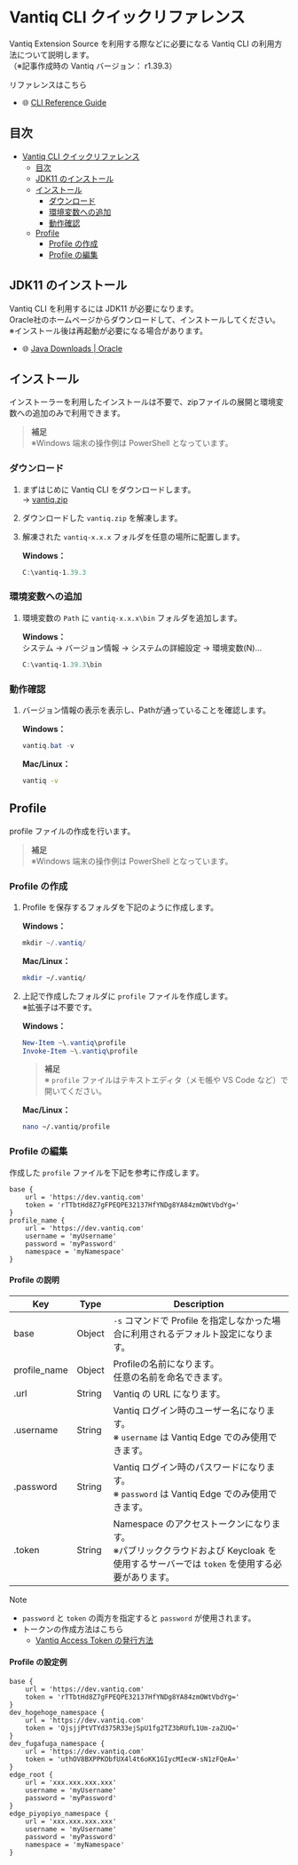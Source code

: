 # Vantiq CLI クイックリファレンス

Vantiq Extension Source を利用する際などに必要になる Vantiq CLI の利用方法について説明します。  
（※記事作成時の Vantiq バージョン： r1.39.3）

リファレンスはこちら  

- :globe_with_meridians: [CLI Reference Guide](https://dev.vantiq.com/docs/system/cli/)

## 目次

- [Vantiq CLI クイックリファレンス](#vantiq-cli-クイックリファレンス)
  - [目次](#目次)
  - [JDK11 のインストール](#jdk11-のインストール)
  - [インストール](#インストール)
    - [ダウンロード](#ダウンロード)
    - [環境変数への追加](#環境変数への追加)
    - [動作確認](#動作確認)
  - [Profile](#profile)
    - [Profile の作成](#profile-の作成)
    - [Profile の編集](#profile-の編集)

## JDK11 のインストール

Vantiq CLI を利用するには JDK11 が必要になります。  
Oracle社のホームページからダウンロードして、インストールしてください。  
※インストール後は再起動が必要になる場合があります。  

- :globe_with_meridians: [Java Downloads | Oracle](https://www.oracle.com/java/technologies/downloads/#java11)

## インストール

インストーラーを利用したインストールは不要で、zipファイルの展開と環境変数への追加のみで利用できます。

> **補足**  
> ※Windows 端末の操作例は PowerShell となっています。  

### ダウンロード

1. まずはじめに Vantiq CLI をダウンロードします。  
→ [vantiq.zip](https://dev.vantiq.com/downloads/vantiq.zip)

2. ダウンロードした `vantiq.zip` を解凍します。

3. 解凍された `vantiq-x.x.x` フォルダを任意の場所に配置します。

   **Windows：**

   ```PowerShell
   C:\vantiq-1.39.3
   ```

<!-- 
   **Mac/Linux：**

   ```bash
   ※Macユーザーの方、追記してください。
   ```
-->

### 環境変数への追加

1. 環境変数の `Path` に `vantiq-x.x.x\bin` フォルダを追加します。  

   **Windows：**  
   システム → バージョン情報 → システムの詳細設定 → 環境変数(N)...  

   ```PowerShell
   C:\vantiq-1.39.3\bin
   ```

<!-- 
   **Mac/Linux：**

   ```bash
   ※Macユーザーの方、追記してください。
   ```
-->

### 動作確認

1. バージョン情報の表示を表示し、Pathが通っていることを確認します。

   **Windows：**

   ```PowerShell
   vantiq.bat -v
   ```

   **Mac/Linux：**

   ```bash
   vantiq -v
   ```

## Profile

profile ファイルの作成を行います。  

> **補足**  
> ※Windows 端末の操作例は PowerShell となっています。  

### Profile の作成

1. Profile を保存するフォルダを下記のように作成します。

    **Windows：**

    ```PowerShell
    mkdir ~/.vantiq/
    ```

    **Mac/Linux：**

   ```bash
   mkdir ~/.vantiq/
   ```

2. 上記で作成したフォルダに `profile` ファイルを作成します。  
   ※拡張子は不要です。

   **Windows：**

   ```PowerShell
   New-Item ~\.vantiq\profile
   Invoke-Item ~\.vantiq\profile
   ```

   > **補足**  
   > ※ `profile` ファイルはテキストエディタ（メモ帳や VS Code など）で開いてください。

   **Mac/Linux：**

   ```bash
   nano ~/.vantiq/profile
   ```

### Profile の編集

作成した `profile` ファイルを下記を参考に作成します。

```text
base {
    url = 'https://dev.vantiq.com'
    token = 'rTTbtHd8Z7gFPEQPE32137HfYNDg8YA84zmOWtVbdYg='
}
profile_name {
    url = 'https://dev.vantiq.com'
    username = 'myUsername'
    password = 'myPassword'
    namespace = 'myNamespace'
}
```

#### Profile の説明

|Key|Type|Description|
|---|---|---|
|base|Object|`-s` コマンドで Profile を指定しなかった場合に利用されるデフォルト設定になります。|
|profile_name|Object|Profileの名前になります。<br>任意の名前を命名できます。|
|.url|String|Vantiq の URL になります。|
|.username|String|Vantiq ログイン時のユーザー名になります。<br>※ `username` は Vantiq Edge でのみ使用できます。|
|.password|String|Vantiq ログイン時のパスワードになります。<br>※ `password` は Vantiq Edge でのみ使用できます。|
|.token|String|Namespace のアクセストークンになります。<br>※パブリッククラウドおよび Keycloak を使用するサーバーでは `token` を使用する必要があります。|

> [!NOTE]
> - `password` と `token` の両方を指定すると `password` が使用されます。
> - トークンの作成方法はこちら
>   - [Vantiq Access Token の発行方法](/vantiq-apps-development/vantiq-resources/vantiq-access-token/create-access-token/readme.md)

#### Profile の設定例

```text
base {
    url = 'https://dev.vantiq.com'
    token = 'rTTbtHd8Z7gFPEQPE32137HfYNDg8YA84zmOWtVbdYg='
}
dev_hogehoge_namespace {
    url = 'https://dev.vantiq.com'
    token = 'QjsjjPtVTYd375R33ejSpU1fg2TZ3bRUfL1Um-zaZUQ='
}
dev_fugafuga_namespace {
    url = 'https://dev.vantiq.com'
    token = 'uthOV8BXPPKObfUX4l4t6oKK1GIycMIecW-sN1zFQeA='
}
edge_root {
    url = 'xxx.xxx.xxx.xxx'
    username = 'myUsername'
    password = 'myPassword'
}
edge_piyopiyo_namespace {
    url = 'xxx.xxx.xxx.xxx'
    username = 'myUsername'
    password = 'myPassword'
    namespace = 'myNamespace'
}
```

